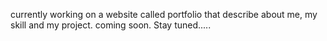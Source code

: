currently working on a website called portfolio that describe about me, my skill and my project. 
coming soon.
Stay tuned.....
